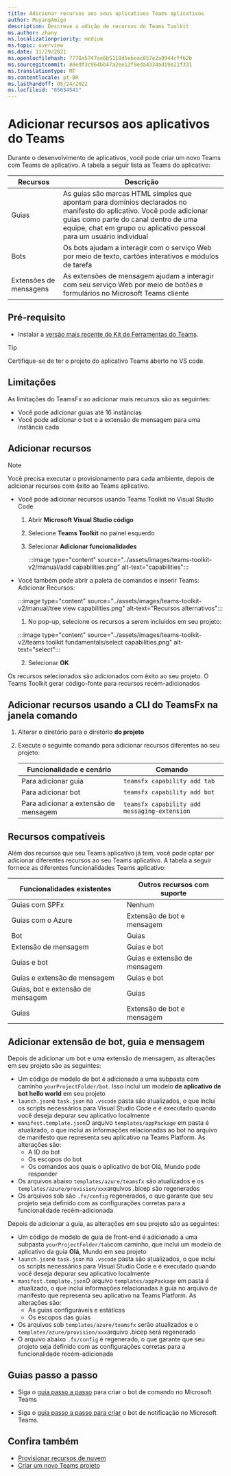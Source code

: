 ```yaml
---
title: Adicionar recursos aos seus aplicativos Teams aplicativos
author: MuyangAmigo
description: Descreve a adição de recursos do Teams Toolkit
ms.author: zhany
ms.localizationpriority: medium
ms.topic: overview
ms.date: 11/29/2021
ms.openlocfilehash: 7778a5747ae6b5118d5ebeac857e2a9944cff62b
ms.sourcegitcommit: 80edf3c964bb47a2ee13f9eda4334ad19e21f331
ms.translationtype: MT
ms.contentlocale: pt-BR
ms.lasthandoff: 05/24/2022
ms.locfileid: "65654541"
---
```

# <a name="add-capabilities-to-your-teams-apps"></a>Adicionar recursos aos aplicativos do Teams

Durante o desenvolvimento de aplicativos, você pode criar um novo Teams com Teams de aplicativo. A tabela a seguir lista as Teams do aplicativo:

|**Recursos**|**Descrição**|
|--------|-------------|
| Guias |  As guias são marcas HTML simples que apontam para domínios declarados no manifesto do aplicativo. Você pode adicionar guias como parte do canal dentro de uma equipe, chat em grupo ou aplicativo pessoal para um usuário individual|
| Bots |  Os bots ajudam a interagir com o serviço Web por meio de texto, cartões interativos e módulos de tarefa|
| Extensões de mensagens | As extensões de mensagem ajudam a interagir com seu serviço Web por meio de botões e formulários no Microsoft Teams cliente|

## <a name="prerequisite"></a>Pré-requisito

* Instalar a [versão mais recente do Kit de Ferramentas do Teams](https://marketplace.visualstudio.com/items?itemName=TeamsDevApp.ms-teams-vscode-extension).

> [!TIP]
> Certifique-se de ter o projeto do aplicativo Teams aberto no VS code.

## <a name="limitations"></a>Limitações

As limitações do TeamsFx ao adicionar mais recursos são as seguintes:

* Você pode adicionar guias até 16 instâncias
* Você pode adicionar o bot e a extensão de mensagem para uma instância cada

## <a name="add-capabilities"></a>Adicionar recursos

> [!Note]
> Você precisa executar o provisionamento para cada ambiente, depois de adicionar recursos com êxito ao Teams aplicativo.
* Você pode adicionar recursos usando Teams Toolkit no Visual Studio Code

    1. Abrir **Microsoft Visual Studio código**
    1. Selecione **Teams Toolkit** no painel esquerdo
    1. Selecionar **Adicionar funcionalidades**

        :::image type="content" source="../assets/images/teams-toolkit-v2/manual/add capabilities.png" alt-text="capabilities":::

*   Você também pode abrir a paleta de comandos e inserir Teams: Adicionar Recursos:

    :::image type="content" source="../assets/images/teams-toolkit-v2/manual/tree view capabilities.png" alt-text="Recursos alternativos":::


    1. No pop-up, selecione os recursos a serem incluídos em seu projeto:

    :::image type="content" source="../assets/images/teams-toolkit-v2/teams toolkit fundamentals/select capabilities.png" alt-text="select":::

    2. Selecionar **OK**

Os recursos selecionados são adicionados com êxito ao seu projeto. O Teams Toolkit gerar código-fonte para recursos recém-adicionados

## <a name="add-capabilities-using-teamsfx-cli-in-command-window"></a>Adicionar recursos usando a CLI do TeamsFx na janela comando

1. Alterar o diretório para o diretório **do projeto**
1. Execute o seguinte comando para adicionar recursos diferentes ao seu projeto:

   |Funcionalidade e cenário| Comando|
   |-----------------------|----------|
   |Para adicionar guia|`teamsfx capability add tab`|
   |Para adicionar bot|`teamsfx capability add bot`|
   |Para adicionar a extensão de mensagem|`teamsfx capability add messaging-extension`|

## <a name="supported-capabilities"></a>Recursos compatíveis

Além dos recursos que seu Teams aplicativo já tem, você pode optar por adicionar diferentes recursos ao seu Teams aplicativo. A tabela a seguir fornece as diferentes funcionalidades Teams aplicativo:

|Funcionalidades existentes|Outros recursos com suporte|
|--------------------|--------------------|
|Guias com SPFx|Nenhum|
|Guias com o Azure|Extensão de bot e mensagem|
|Bot|Guias|
|Extensão de mensagem|Guias e bot|
|Guias e bot|Guias e extensão de mensagem|
|Guias e extensão de mensagem|Guias e bot|
|Guias, bot e extensão de mensagem|Guias|
|Guias |Extensão de bot e mensagem|

## <a name="add-bot-tab-and-message-extension"></a>Adicionar extensão de bot, guia e mensagem

Depois de adicionar um bot e uma extensão de mensagem, as alterações em seu projeto são as seguintes:

* Um código de modelo de bot é adicionado a uma subpasta com caminho `yourProjectFolder/bot`. Isso inclui um modelo **de aplicativo de bot hello world** em seu projeto
* `launch.json`e `task.json` na `.vscode` pasta são atualizados, o que inclui os scripts necessários para Visual Studio Code e é executado quando você deseja depurar seu aplicativo localmente
* `manifest.template.json`O arquivo `templates/appPackage`  em pasta é atualizado, o que inclui as informações relacionadas ao bot no arquivo de manifesto que representa seu aplicativo na Teams Platform. As alterações são:
  * A ID do bot
  * Os escopos do bot
  * Os comandos aos quais o aplicativo de bot Olá, Mundo pode responder
* Os arquivos abaixo `templates/azure/teamsfx` são atualizados e os `templates/azure/provision/xxx`arquivos .bicep são regenerados
* Os arquivos sob são `.fx/config` regenerados, o que garante que seu projeto seja definido com as configurações corretas para a funcionalidade recém-adicionada

Depois de adicionar a guia, as alterações em seu projeto são as seguintes:

* Um código de modelo de guia de front-end é adicionado a uma subpasta `yourProjectFolder/tab`com caminho, que inclui um modelo de aplicativo da guia **Olá,** Mundo em seu projeto
* `launch.json`e `task.json` na `.vscode` pasta são atualizados, o que inclui os scripts necessários para Visual Studio Code e é executado quando você deseja depurar seu aplicativo localmente
* `manifest.template.json`O arquivo `templates/appPackage`  em pasta é atualizado, o que inclui informações relacionadas à guia no arquivo de manifesto que representa seu aplicativo na Teams Platform. As alterações são:
  * As guias configuráveis e estáticas
  * Os escopos das guias
* Os arquivos sob `templates/azure/teamsfx` serão atualizados e o `templates/azure/provision/xxx`arquivo .bicep será regenerado
* O arquivo abaixo `.fx/config` é regenerado, o que garante que seu projeto seja definido com as configurações corretas para a funcionalidade recém-adicionada

## <a name="step-by-step-guide"></a>Guias passo a passo

* Siga o [guia passo a passo](../sbs-gs-commandbot.yml) para criar o bot de comando no Microsoft Teams

* Siga o [guia passo a passo para criar](../sbs-gs-notificationbot.yml) o bot de notificação no Microsoft Teams.

## <a name="see-also"></a>Confira também

* [Provisionar recursos de nuvem](provision.md)
* [Criar um novo Teams projeto](create-new-project.md)
